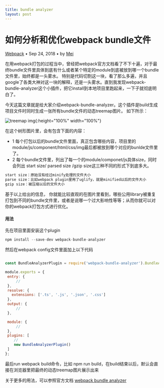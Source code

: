 ```yaml
---
title: bundle analyzer
layout: post
---
```


# 如何分析和优化webpack bundle文件
<div class="title-meta">
    <span><a class="github-link" href="/2018/09/24/webpack.html">Webpack</a></span>
    <span class="title-bullet">•</span>
    <span>Sep 24, 2018</span>
    <span class="title-bullet">•</span>
    <span>by <a class="github-link" href="http://github.com/limeii">Mei</a></span>
</div>


在用webpack打包的过程当中，曾经把webpack官方文档看了不下十遍，对于最终bundle文件里具体到底有什么或者某个特定的module到底被放到哪一个bundle文件里，始终都是一头雾水。
特别是代码切割这一块，看了那么多遍，并且google了各类大神对这一块的解释，还是一头雾水。直到我发现webpack-bundle-analyzer这个小插件，把它install到本地项目里跑起来，一下子就彻底明白了。


今天这篇文章就是给大家介绍webpack-bundle-analyzer。这个插件是build生成项目文件时同时生成一张所有bundle文件的动态treemap图片。
如下所示：


![treemap img]( https://limeii.github.io/assets/images/posts/webpack/webpack-bundle-analyzer.gif){:height="100%" width="100%"}


在这个树形图片里，会有包含下面的内容：


- 1 每个打包以后的bundle文件里面，真正包含哪些内容，项目里的module/js/component/html/css/img最后都被放到哪个对应的bunlde文件里了。
- 2 每个bundle文件里，列出了每一个的module/componet/js具体size，同时会列出 start size/ parsed size /gzip size这三种不同的形式下到底多大。


```html
start size：原始没有经过minify处理的文件大小
parse size：比如webpack plugin里用了uglify，就是minified以后的文件大小
gzip size：被压缩以后的文件大小
```


基于以上给出的信息，
你就能比较直观的在图片里看到，哪些公用library被重复打包到不同的bundle文件里，或者是说哪一个过大影响性等等；从而你就可以对你的webpack打包方式进行优化。


#### 用法

 先在项目里面安装这个plugin 
```js
npm install --save-dev webpack-bundle-analyzer
```

然后在webpack config文件里面加上以下代码
 ```js
 
const BundleAnalyzerPlugin = require('webpack-bundle-analyzer').BundleAnalyzerPlugin;

module.exports = {
  entry: {
	  //
  },
  resolve: {
    extensions: ['.ts', '.js', '.json', '.css']
  },
  output: {
	  //
  },

  module: {
      //
  },
  plugins: [
     //
     new BundleAnalyzerPlugin()
  ]
};
 ```


 最后run webpack build命令，比如 npm run build，在build结束以后，默认会直接在浏览器里把最终的动态treemap图片展示出来



 关于更多的用法，可以参照官方文档 [webpack bundle analyzer](https://github.com/webpack-contrib/webpack-bundle-analyzer)